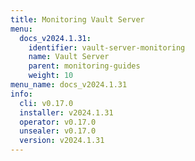 ```yaml
---
title: Monitoring Vault Server
menu:
  docs_v2024.1.31:
    identifier: vault-server-monitoring
    name: Vault Server
    parent: monitoring-guides
    weight: 10
menu_name: docs_v2024.1.31
info:
  cli: v0.17.0
  installer: v2024.1.31
  operator: v0.17.0
  unsealer: v0.17.0
  version: v2024.1.31
---
```


